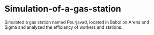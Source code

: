 # Simulation-of-a-gas-station
Simulated a gas station named Pourjavad, located in Babol on Arena and Sigma and analyzed the efficiency of workers and stations.
